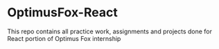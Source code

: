 # OptimusFox-React
This repo contains all practice work, assignments and projects done for React portion of Optimus Fox internship
